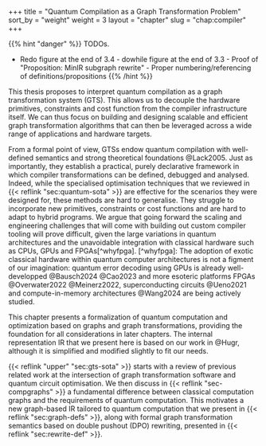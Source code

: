 +++ title = "Quantum Compilation as a Graph Transformation Problem" sort_by = "weight" weight = 3 layout = "chapter" slug = "chap:compiler" +++

{{% hint "danger" %}} TODOs.

- Redo figure at the end of 3.4 - dowhile figure at the end of 3.3 - Proof of "Proposition: MinIR subgraph rewrite" - Proper numbering/referencing of definitions/propositions {{% /hint %}}

This thesis proposes to interpret quantum compilation as a graph transformation system (GTS). This allows us to decouple the hardware primitives, constraints and cost function from the compiler infrastructure itself. We can thus focus on building and designing scalable and efficient graph transformation algorithms that can then be leveraged across a wide range of applications and hardware targets.

From a formal point of view, GTSs endow quantum compilation with well-defined semantics and strong theoretical foundations @Lack2005. Just as importantly, they establish a practical, purely declarative framework in which compiler transformations can be defined, debugged and analysed. Indeed, while the specialised optimisation techniques that we reviewed in {{< reflink "sec:quantum-sota" >}} are effective for the scenarios they were designed for, these methods are hard to generalise. They struggle to incorporate new primitives, constraints or cost functions and are hard to adapt to hybrid programs. We argue that going forward the scaling and engineering challenges that will come with building out custom compiler tooling will prove difficult, given the large variations in quantum architectures and the unavoidable integration with classical hardware such as CPUs, GPUs and FPGAs[^whyfpga]. [^whyfpga]: The adoption of exotic classical hardware within quantum computer architectures is not a figment of our imagination: quantum error decoding using GPUs is already well-developped @Bausch2024 @Cao2023 and more esoteric platforms FPGAs @Overwater2022 @Meinerz2022, superconducting circuits @Ueno2021 and compute-in-memory architectures @Wang2024 are being actively studied.


This chapter presents a formalization of quantum computation and optimization based on graphs and graph transformations, providing the foundation for all considerations in later chapters. The internal representation IR that we present here is based on our work in @Hugr, although it is simplified and modified slightly to fit our needs.

{{< reflink "upper" "sec:gts-sota" >}} starts with a review of previous related work at the intersection of graph transformation software and quantum circuit optimisation. We then discuss in {{< reflink "sec-compgraphs" >}} a fundamental difference between classical computation graphs and the requirements of quantum computation. This motivates a new graph-based IR tailored to quantum computation that we present in {{< reflink "sec:graph-defs" >}}, along with formal graph transformation semantics based on double pushout (DPO) rewriting, presented in {{< reflink "sec:rewrite-def" >}}. 